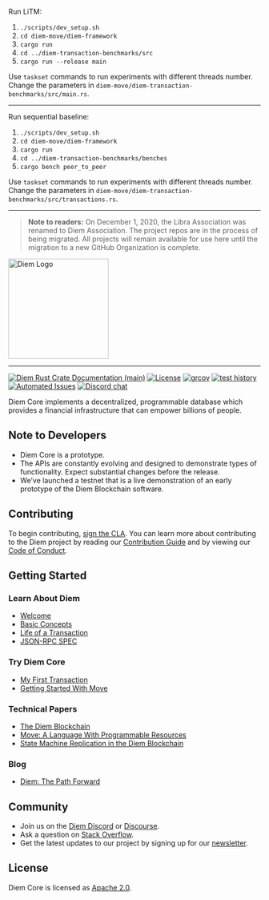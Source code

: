 Run LiTM:
1. `./scripts/dev_setup.sh`
2. `cd diem-move/diem-framework`
3. `cargo run`
5. `cd ../diem-transaction-benchmarks/src`
6. `cargo run --release main`

Use `taskset` commands to run experiments with different threads number. Change the parameters in `diem-move/diem-transaction-benchmarks/src/main.rs`.

---

Run sequential baseline:
1. `./scripts/dev_setup.sh`
2. `cd diem-move/diem-framework`
3. `cargo run`
5. `cd ../diem-transaction-benchmarks/benches`
6. `cargo bench peer_to_peer`

Use `taskset` commands to run experiments with different threads number. Change the parameters in `diem-move/diem-transaction-benchmarks/src/transactions.rs`.

---

> **Note to readers:** On December 1, 2020, the Libra Association was renamed to Diem Association. The project repos are in the process of being migrated. All projects will remain available for use here until the migration to a new GitHub Organization is complete.

<a href="https://developers.diem.com">
	<img width="200" src="./.assets/diem.png" alt="Diem Logo" />
</a>

---

[![Diem Rust Crate Documentation (main)](https://img.shields.io/badge/docs-main-59f)](https://diem.github.io/diem/)
[![License](https://img.shields.io/badge/license-Apache-green.svg)](LICENSE)
[![grcov](https://img.shields.io/badge/Coverage-grcov-green)](https://ci-artifacts.diem.com/coverage/unit-coverage/latest/index.html)
[![test history](https://img.shields.io/badge/Test-History-green)](https://ci-artifacts.diem.com/testhistory/diem/diem/auto/ci-test.yml/index.html)
[![Automated Issues](https://img.shields.io/github/issues-search?color=orange&label=Automated%20Issues&query=repo%3Adiem%2Fdiem%20is%3Aopen%20author%3Aapp%2Fgithub-actions)](https://github.com/diem/diem/issues/created_by/app/github-actions)
[![Discord chat](https://img.shields.io/discord/903339070925721652.svg?logo=discord&style=flat-square)](https://discord.gg/epNwRT2wcd)


Diem Core implements a decentralized, programmable database which provides a financial infrastructure that can empower billions of people.

## Note to Developers
* Diem Core is a prototype.
* The APIs are constantly evolving and designed to demonstrate types of functionality. Expect substantial changes before the release.
* We’ve launched a testnet that is a live demonstration of an early prototype of the Diem Blockchain software.

## Contributing

To begin contributing, [sign the CLA](https://diem.com/en-US/cla-sign/). You can learn more about contributing to the Diem project by reading our [Contribution Guide](https://developers.diem.com/docs/community/contributing) and by viewing our [Code of Conduct](https://developers.diem.com/docs/policies/code-of-conduct).

## Getting Started

### Learn About Diem
* [Welcome](https://developers.diem.com/docs/welcome-to-diem)
* [Basic Concepts](https://developers.diem.com/docs/basics/basics-txns-states)
* [Life of a Transaction](https://developers.diem.com/docs/transactions/basics-life-of-txn)
* [JSON-RPC SPEC](json-rpc/json-rpc-spec.md)

### Try Diem Core
* [My First Transaction](https://developers.diem.com/docs/tutorials/tutorial-my-first-transaction)
* [Getting Started With Move](https://diem.github.io/move/introduction.html)

### Technical Papers
* [The Diem Blockchain](https://developers.diem.com/docs/technical-papers/the-diem-blockchain-paper)
* [Move: A Language With Programmable Resources](https://developers.diem.com/docs/technical-papers/move-paper)
* [State Machine Replication in the Diem Blockchain](https://developers.diem.com/docs/technical-papers/state-machine-replication-paper)

### Blog
* [Diem: The Path Forward](https://developers.diem.com/blog/2019/06/18/the-path-forward/)

## Community

* Join us on the [Diem Discord](https://discord.gg/epNwRT2wcd) or [Discourse](https://community.diem.com).
* Ask a question on [Stack Overflow](https://stackoverflow.com/questions/tagged/diem).
* Get the latest updates to our project by signing up for our [newsletter](https://developers.diem.com/newsletter_form).

## License

Diem Core is licensed as [Apache 2.0](https://github.com/diem/diem/blob/main/LICENSE).
